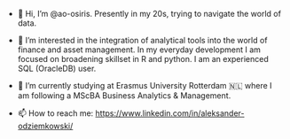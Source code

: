 - 👋 Hi, I’m @ao-osiris. Presently in my 20s, trying to navigate the world of data.

- 👀 I’m interested in the integration of analytical tools into the world of finance and asset management. In my everyday development I am focused on broadening skillset in R and python. I am an experienced SQL (OracleDB) user. 

- 🧠 I’m currently studying at Erasmus University Rotterdam :netherlands: where I am following a MScBA Business Analytics & Management.

- 📫 How to reach me: https://www.linkedin.com/in/aleksander-odziemkowski/


